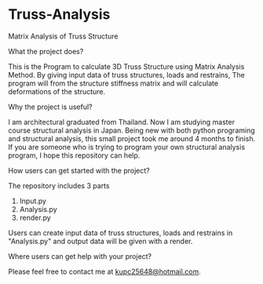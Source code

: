 # Truss-Analysis
Matrix Analysis of Truss Structure

What the project does?

  This is the Program to calculate 3D Truss Structure using Matrix Analysis Method.
By giving input data of truss structures, loads and restrains, The program will from the structure stiffness matrix 
and will calculate deformations of the structure.

Why the project is useful?

  I am architectural graduated from Thailand. Now I am studying master course structural analysis in Japan. 
Being new with both python programing and structural analysis, this small project took me around 4 months to finish.
If you are someone who is trying to program your own structural analysis program, I hope this repository can help.

How users can get started with the project?

  The repository includes 3 parts
  1. Input.py
  2. Analysis.py
  3. render.py
  
Users can create input data of truss structures, loads and restrains in "Analysis.py" and 
output data will be given with a render.

Where users can get help with your project?

  Please feel free to contact me at kupc25648@hotmail.com.
  


